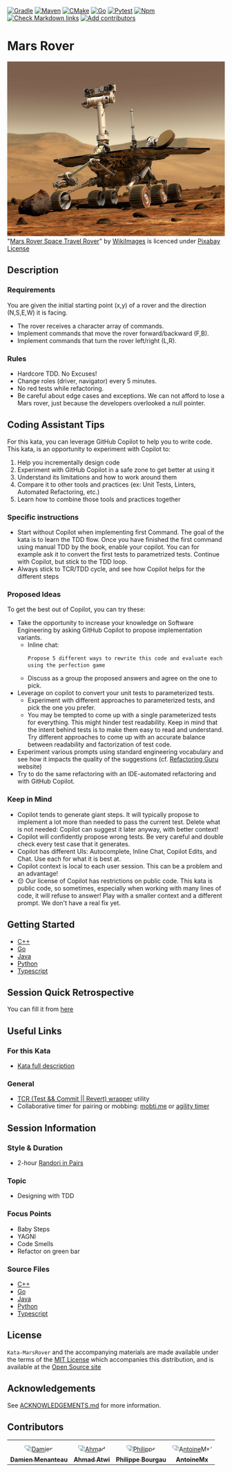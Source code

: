 [![Gradle](https://github.com/murex/Kata-MarsRover/actions/workflows/gradle.yml/badge.svg)](https://github.com/murex/Kata-MarsRover/actions/workflows/gradle.yml)
[![Maven](https://github.com/murex/Kata-MarsRover/actions/workflows/maven.yml/badge.svg)](https://github.com/murex/Kata-MarsRover/actions/workflows/maven.yml)
[![CMake](https://github.com/murex/Kata-MarsRover/actions/workflows/cmake.yml/badge.svg)](https://github.com/murex/Kata-MarsRover/actions/workflows/cmake.yml)
[![Go](https://github.com/murex/Kata-MarsRover/actions/workflows/go.yml/badge.svg)](https://github.com/murex/Kata-MarsRover/actions/workflows/go.yml)
[![Pytest](https://github.com/murex/Kata-MarsRover/actions/workflows/pytest.yml/badge.svg)](https://github.com/murex/Kata-MarsRover/actions/workflows/pytest.yml)
[![Npm](https://github.com/murex/Kata-MarsRover/actions/workflows/npm.yml/badge.svg)](https://github.com/murex/Kata-MarsRover/actions/workflows/npm.yml)
[![Check Markdown links](https://github.com/murex/Kata-MarsRover/actions/workflows/markdown-link-check.yml/badge.svg)](https://github.com/murex/Kata-MarsRover/actions/workflows/markdown-link-check.yml)
[![Add contributors](https://github.com/murex/Kata-MarsRover/actions/workflows/contributors.yml/badge.svg)](https://github.com/murex/Kata-MarsRover/actions/workflows/contributors.yml)

# Mars Rover

![Kata Image](images/MarsRover.jpg) <br>
"[Mars Rover Space Travel Rover](https://pixabay.com/photos/mars-mars-rover-space-travel-rover-67522/)"
by [WikiImages](https://pixabay.com/users/wikiimages-1897/) is licenced
under [Pixabay License](https://pixabay.com/fr/service/license/)

## Description

### Requirements

You are given the initial starting point (x,y) of a rover and the direction (N,S,E,W) it is facing.

- The rover receives a character array of commands.
- Implement commands that move the rover forward/backward (F,B).
- Implement commands that turn the rover left/right (L,R).

### Rules

- Hardcore TDD. No Excuses!
- Change roles (driver, navigator) every 5 minutes.
- No red tests while refactoring.
- Be careful about edge cases and exceptions. We can not afford to lose a Mars rover, just because the developers
  overlooked a null pointer.

## Coding Assistant Tips

For this kata, you can leverage GitHub Copilot to help you to write code.
This kata, is an opportunity to experiment with Copilot to:

1. Help you incrementally design code
2. Experiment with GitHub Copilot in a safe zone to get better at using it
3. Understand its limitations and how to work around them
4. Compare it to other tools and practices (ex: Unit Tests, Linters, Automated Refactoring, etc.)
5. Learn how to combine those tools and practices together

### Specific instructions

- Start without Copilot when implementing first Command. The goal of the kata is to learn the TDD flow. Once you have
  finished the first command using manual TDD by the book, enable your copilot. You can for example ask it to convert
  the first tests to parametrized tests. Continue with Copilot, but stick to the TDD loop.
- Always stick to TCR/TDD cycle, and see how Copilot helps for the different steps

### Proposed Ideas

To get the best out of Copilot, you can try these:

- Take the opportunity to increase your knowledge on Software Engineering by asking GitHub Copilot to propose
  implementation variants.
  - Inline chat:
    ```text
    Propose 5 different ways to rewrite this code and evaluate each using the perfection game
    ```
  - Discuss as a group the proposed answers and agree on the one to pick.
- Leverage on copilot to convert your unit tests to parameterized tests.
  - Experiment with different approaches to parameterized tests, and pick the one you prefer.
  - You may be tempted to come up with a single parameterized tests for everything. This might hinder test
    readability. Keep in mind that the intent behind tests is to make them easy to read and understand. Try different
    approaches to come up with an accurate balance between readability and factorization of test code.
- Experiment various prompts using standard engineering vocabulary and see how it impacts the quality of the
  suggestions (cf. [Refactoring Guru](https://refactoring.guru/) website)
- Try to do the same refactoring with an IDE-automated refactoring and with GitHub Copilot.

### Keep in Mind

- Copilot tends to generate giant steps. It will typically propose to implement a lot more than needed to pass the
  current test. Delete what is not needed: Copilot can suggest it later anyway, with better context!
- Copilot will confidently propose wrong tests. Be very careful and double check every test case that it generates.
- Copilot has different UIs: Autocomplete, Inline Chat, Copilot Edits, and Chat. Use each for what it is best at.
- Copilot context is local to each user session. This can be a problem and an advantage!
- 😔 Our license of Copilot has restrictions on public code. This kata is public code, so sometimes, especially when
  working with many lines of code, it will refuse to answer! Play with a smaller context and a different prompt. We
  don't have a real fix yet.

## Getting Started

- [C++](cpp/GETTING_STARTED.md)
- [Go](go/GETTING_STARTED.md)
- [Java](java/GETTING_STARTED.md)
- [Python](python/GETTING_STARTED.md)
- [Typescript](typescript/GETTING_STARTED.md)

## Session Quick Retrospective

You can fill it from [here](QuickRetrospective.md)

## Useful Links

### For this Kata

- [Kata full description](http://kata-log.rocks/mars-rover-kata)

### General

- [TCR (Test && Commit || Revert) wrapper](tcr/TCR.md) utility
- Collaborative timer for pairing or mobbing:
  [mobti.me](https://mobti.me/)
  or [agility timer](https://agility.jahed.dev/)

## Session Information

### Style & Duration

- 2-hour [Randori in Pairs](doc/RandoriInPairs.md)

### Topic

- Designing with TDD

### Focus Points

- Baby Steps
- YAGNI
- Code Smells
- Refactor on green bar

### Source Files

- [C++](cpp)
- [Go](go)
- [Java](java)
- [Python](python)
- [Typescript](typescript)

## License

`Kata-MarsRover` and the accompanying materials are made available
under the terms of the [MIT License](LICENSE.md) which accompanies this
distribution, and is available at the [Open Source site](https://opensource.org/licenses/MIT)

## Acknowledgements

See [ACKNOWLEDGEMENTS.md](ACKNOWLEDGEMENTS.md) for more information.

## Contributors

<table>
<tr>
    <td align="center" style="word-wrap: break-word; width: 150.0; height: 150.0">
        <a href=https://github.com/mengdaming>
            <img src=https://avatars.githubusercontent.com/u/1313765?v=4 width="100;"  style="border-radius:50%;align-items:center;justify-content:center;overflow:hidden;padding-top:10px" alt=Damien Menanteau/>
            <br />
            <sub style="font-size:14px"><b>Damien Menanteau</b></sub>
        </a>
    </td>
    <td align="center" style="word-wrap: break-word; width: 150.0; height: 150.0">
        <a href=https://github.com/aatwi>
            <img src=https://avatars.githubusercontent.com/u/11088496?v=4 width="100;"  style="border-radius:50%;align-items:center;justify-content:center;overflow:hidden;padding-top:10px" alt=Ahmad Atwi/>
            <br />
            <sub style="font-size:14px"><b>Ahmad Atwi</b></sub>
        </a>
    </td>
    <td align="center" style="word-wrap: break-word; width: 150.0; height: 150.0">
        <a href=https://github.com/philou>
            <img src=https://avatars.githubusercontent.com/u/23983?v=4 width="100;"  style="border-radius:50%;align-items:center;justify-content:center;overflow:hidden;padding-top:10px" alt=Philippe Bourgau/>
            <br />
            <sub style="font-size:14px"><b>Philippe Bourgau</b></sub>
        </a>
    </td>
    <td align="center" style="word-wrap: break-word; width: 150.0; height: 150.0">
        <a href=https://github.com/AntoineMx>
            <img src=https://avatars.githubusercontent.com/u/77109701?v=4 width="100;"  style="border-radius:50%;align-items:center;justify-content:center;overflow:hidden;padding-top:10px" alt=AntoineMx/>
            <br />
            <sub style="font-size:14px"><b>AntoineMx</b></sub>
        </a>
    </td>
</tr>
</table>
